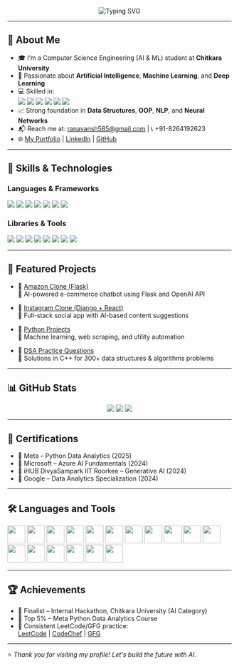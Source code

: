 <p align="center">
  <img src="https://readme-typing-svg.demolab.com?font=Fira+Code&size=24&pause=1000&color=00FFB3&center=true&vCenter=true&width=500&lines=Hi+%F0%9F%91%8B%2C+I'm+Vansh+Rana;Aspiring+AI%2FML+Engineer;Python+%7C+C%2B%2B+%7C+DSA+%7C+AI+%7C+ML+%7C+CV" alt="Typing SVG" />
</p>

---

## 🚀 About Me

- 🎓 I’m a Computer Science Engineering (AI & ML) student at **Chitkara University**  
- 🤖 Passionate about **Artificial Intelligence**, **Machine Learning**, and **Deep Learning**  
- 💻 Skilled in:  
  <img src="https://img.shields.io/badge/Python-3670A0?logo=python&logoColor=white" />
  <img src="https://img.shields.io/badge/C++-00599C?logo=c%2B%2B&logoColor=white" />
  <img src="https://img.shields.io/badge/JavaScript-F7DF1E?logo=javascript&logoColor=black" />
  <img src="https://img.shields.io/badge/HTML5-E34F26?logo=html5&logoColor=white" />
  <img src="https://img.shields.io/badge/CSS3-1572B6?logo=css3&logoColor=white" />
  <img src="https://img.shields.io/badge/SQL-4479A1?logo=mysql&logoColor=white" />  
- 📈 Strong foundation in **Data Structures**, **OOP**, **NLP**, and **Neural Networks**  
- 📬 Reach me at: [ranavansh585@gmail.com](mailto:ranavansh585@gmail.com) | 📞 +91-8264192623  
- 🌐 [My Portfolio](https://vanshrana2006.github.io/FinalPortfolio/) | [LinkedIn](https://www.linkedin.com/in/vansh-rana-676932283/) | [GitHub](https://github.com/vanshrana2006)

---

## 🧠 Skills & Technologies

### Languages & Frameworks
<p>
  <img src="https://img.shields.io/badge/Python-3670A0?logo=python&logoColor=white" />
  <img src="https://img.shields.io/badge/C++-00599C?logo=c%2B%2B&logoColor=white" />
  <img src="https://img.shields.io/badge/JavaScript-F7DF1E?logo=javascript&logoColor=black" />
  <img src="https://img.shields.io/badge/HTML5-E34F26?logo=html5&logoColor=white" />
  <img src="https://img.shields.io/badge/CSS3-1572B6?logo=css3&logoColor=white" />
  <img src="https://img.shields.io/badge/Django-092E20?logo=django&logoColor=white" />
  <img src="https://img.shields.io/badge/Flask-000000?logo=flask&logoColor=white" />
</p>

### Libraries & Tools
<p>
  <img src="https://img.shields.io/badge/TensorFlow-FF6F00?logo=tensorflow&logoColor=white" />
  <img src="https://img.shields.io/badge/PyTorch-EE4C2C?logo=pytorch&logoColor=white" />
  <img src="https://img.shields.io/badge/Pandas-150458?logo=pandas&logoColor=white" />
  <img src="https://img.shields.io/badge/NumPy-013243?logo=numpy&logoColor=white" />
  <img src="https://img.shields.io/badge/Scikit--Learn-F7931E?logo=scikit-learn&logoColor=white" />
  <img src="https://img.shields.io/badge/Postman-FF6C37?logo=postman&logoColor=white" />
  <img src="https://img.shields.io/badge/Git-F05032?logo=git&logoColor=white" />
  <img src="https://img.shields.io/badge/Docker-2496ED?logo=docker&logoColor=white" />
</p>

---

## 📂 Featured Projects

- 🔗 [Amazon Clone (Flask)](https://github.com/vanshrana2006/FlaskProject)  
  🛒 AI-powered e-commerce chatbot using Flask and OpenAI API

- 🔗 [Instagram Clone (Django + React)](https://github.com/vanshrana2006/Instagram-Clone)  
  📸 Full-stack social app with AI-based content suggestions

- 🔗 [Python Projects](https://github.com/vanshrana2006/Python-Projects)  
  🧠 Machine learning, web scraping, and utility automation

- 🔗 [DSA Practice Questions](https://github.com/vanshrana2006/DSA-PRACTICE-QUESTIONS)  
  🧩 Solutions in C++ for 300+ data structures & algorithms problems

---

## 📊 GitHub Stats

<p align="center">
  <img src="https://github-readme-stats.vercel.app/api?username=vanshrana2006&show_icons=true&theme=react" />
  <img src="https://github-readme-streak-stats.herokuapp.com/?user=vanshrana2006&theme=react" />
  <img src="https://github-readme-stats.vercel.app/api/top-langs/?username=vanshrana2006&layout=compact&theme=react" />
</p>

---

## 📜 Certifications

- 🧾 Meta – Python Data Analytics (2025)  
- 🧾 Microsoft – Azure AI Fundamentals (2024)  
- 🧾 iHUB DivyaSampark IIT Roorkee – Generative AI (2024)  
- 🧾 Google – Data Analytics Specialization (2024)

---

## 🛠️ Languages and Tools

<p align="left">
  <img src="https://cdn.jsdelivr.net/gh/devicons/devicon/icons/python/python-original.svg" height="40"/>
  <img src="https://cdn.jsdelivr.net/gh/devicons/devicon/icons/django/django-plain.svg" height="40"/>
  <img src="https://cdn.jsdelivr.net/gh/devicons/devicon/icons/flask/flask-original.svg" height="40"/>
  <img src="https://cdn.jsdelivr.net/gh/devicons/devicon/icons/javascript/javascript-original.svg" height="40"/>
  <img src="https://cdn.jsdelivr.net/gh/devicons/devicon/icons/html5/html5-original.svg" height="40"/>
  <img src="https://cdn.jsdelivr.net/gh/devicons/devicon/icons/css3/css3-original.svg" height="40"/>
  <img src="https://cdn.jsdelivr.net/gh/devicons/devicon/icons/mysql/mysql-original.svg" height="40"/>
  <img src="https://cdn.jsdelivr.net/gh/devicons/devicon/icons/git/git-original.svg" height="40"/>
  <img src="https://cdn.jsdelivr.net/gh/devicons/devicon/icons/github/github-original.svg" height="40"/>
  <img src="https://cdn.jsdelivr.net/gh/devicons/devicon/icons/vscode/vscode-original.svg" height="40"/>
  <img src="https://cdn.jsdelivr.net/gh/devicons/devicon/icons/docker/docker-original.svg" height="40"/>
  <img src="https://cdn.jsdelivr.net/gh/devicons/devicon/icons/linux/linux-original.svg" height="40"/>
  <img src="https://cdn.jsdelivr.net/gh/devicons/devicon/icons/pandas/pandas-original.svg" height="40"/>
  <img src="https://cdn.jsdelivr.net/gh/devicons/devicon/icons/numpy/numpy-original.svg" height="40"/>
  <img src="https://cdn.jsdelivr.net/gh/devicons/devicon/icons/tensorflow/tensorflow-original.svg" height="40"/>
  <img src="https://cdn.jsdelivr.net/gh/devicons/devicon/icons/pytorch/pytorch-original.svg" height="40"/>
  <img src="https://cdn.jsdelivr.net/gh/devicons/devicon/icons/jupyter/jupyter-original.svg" height="40"/>
</p>


---

## 🏆 Achievements

- 🥇 Finalist – Internal Hackathon, Chitkara University (AI Category)  
- 🎯 Top 5% – Meta Python Data Analytics Course  
- 🧠 Consistent LeetCode/GFG practice:  
  [LeetCode](https://leetcode.com/u/vansh_rana256/) | [CodeChef](https://www.codechef.com/users/vansh_rana2006) | [GFG](https://www.geeksforgeeks.org/user/vansh_rana256/)

---

⭐ _Thank you for visiting my profile! Let's build the future with AI._
